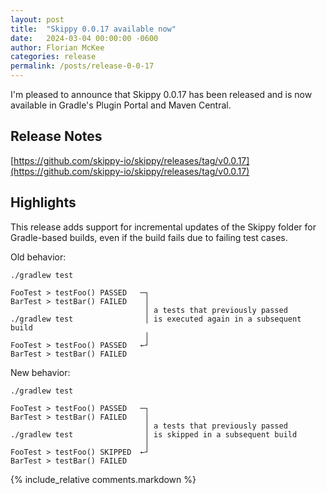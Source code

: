 ```yaml
---
layout: post
title:  "Skippy 0.0.17 available now"
date:   2024-03-04 00:00:00 -0600
author: Florian McKee
categories: release
permalink: /posts/release-0-0-17
---
```


I'm pleased to announce that Skippy 0.0.17 has been released and is now available in Gradle's Plugin Portal and Maven
Central.

## Release Notes

[https://github.com/skippy-io/skippy/releases/tag/v0.0.17](https://github.com/skippy-io/skippy/releases/tag/v0.0.17)

## Highlights

This release adds support for incremental updates of the Skippy folder for Gradle-based builds, even if the build fails due to failing test cases.

Old behavior:

```
./gradlew test

FooTest > testFoo() PASSED   ─┐
BarTest > testBar() FAILED    │
                              │ a tests that previously passed
./gradlew test                │ is executed again in a subsequent build
                              │
FooTest > testFoo() PASSED   ←┘  
BarTest > testBar() FAILED   
```

New behavior:

```
./gradlew test

FooTest > testFoo() PASSED   ─┐
BarTest > testBar() FAILED    │
                              │ a tests that previously passed
./gradlew test                │ is skipped in a subsequent build
                              │
FooTest > testFoo() SKIPPED  ←┘  
BarTest > testBar() FAILED  
```


{% include_relative comments.markdown %}